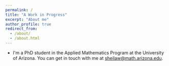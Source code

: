 ```yaml
---
permalink: /
title: "A Work in Progress"
excerpt: "About me"
author_profile: true
redirect_from: 
  - /about/
  - /about.html
---
```


* I'm a PhD student in the Applied Mathematics Program at the University of Arizona. You can get in touch with me at sheilaw@math.arizona.edu.
